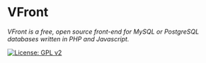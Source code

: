 # VFront
*VFront is a free, open source front-end for MySQL or PostgreSQL databases written in PHP and Javascript.*

[![License: GPL v2](https://img.shields.io/badge/License-GPL%20v2-blue.svg)](https://www.gnu.org/licenses/old-licenses/gpl-2.0.en.html)

